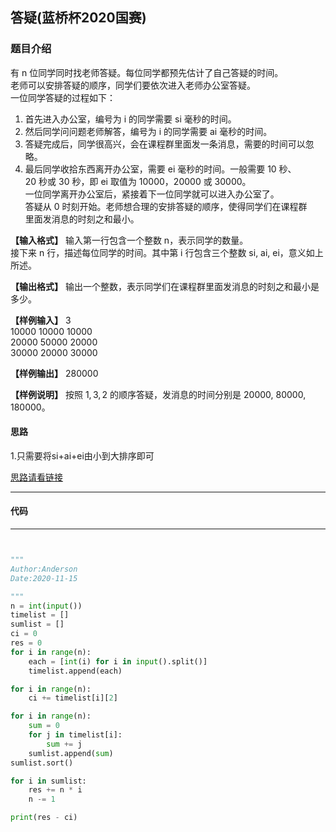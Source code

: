 ## 答疑(蓝桥杯2020国赛)



### 题目介绍
有 n 位同学同时找老师答疑。每位同学都预先估计了自己答疑的时间。  
老师可以安排答疑的顺序，同学们要依次进入老师办公室答疑。  
一位同学答疑的过程如下：  
1. 首先进入办公室，编号为 i 的同学需要 si 毫秒的时间。  
2. 然后同学问问题老师解答，编号为 i 的同学需要 ai 毫秒的时间。  
3. 答疑完成后，同学很高兴，会在课程群里面发一条消息，需要的时间可以忽略。
4. 最后同学收拾东西离开办公室，需要 ei 毫秒的时间。一般需要 10 秒、  
20 秒或 30 秒，即 ei 取值为 10000，20000 或 30000。  
一位同学离开办公室后，紧接着下一位同学就可以进入办公室了。  
答疑从 0 时刻开始。老师想合理的安排答疑的顺序，使得同学们在课程群  
里面发消息的时刻之和最小。    

**【输入格式】**
输入第一行包含一个整数 n，表示同学的数量。  
接下来 n 行，描述每位同学的时间。其中第 i 行包含三个整数 si, ai, ei，意义如上所述。  

**【输出格式】**
输出一个整数，表示同学们在课程群里面发消息的时刻之和最小是多少。  

**【样例输入】**
3  
10000 10000 10000  
20000 50000 20000  
30000 20000 30000  

**【样例输出】**
 $280000$  
 
**【样例说明】**
按照 $1, 3, 2$ 的顺序答疑，发消息的时间分别是 $20000$, $80000$, $180000$。




#### 思路
1.只需要将si+ai+ei由小到大排序即可

[思路请看链接](https://blog.csdn.net/ylwhxht/article/details/109694494)

***

#### 代码
***
```python


"""
Author:Anderson
Date:2020-11-15

"""
n = int(input())
timelist = []
sumlist = []
ci = 0
res = 0
for i in range(n):
    each = [int(i) for i in input().split()]
    timelist.append(each)

for i in range(n):
    ci += timelist[i][2]

for i in range(n):
    sum = 0
    for j in timelist[i]:
        sum += j
    sumlist.append(sum)
sumlist.sort()

for i in sumlist:
    res += n * i
    n -= 1

print(res - ci)



```
